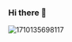 ### Hi there 👋

![1710135698117](https://github.com/FajarKyy/FCBX/assets/123274988/45a1dad4-51d5-4437-87a1-b13432f7f025)
